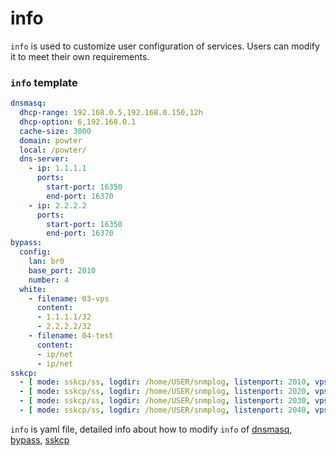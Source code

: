 # info

`info` is used to customize user configuration of services. Users can modify it to meet their own requirements. 


### `info` template 
```yml
dnsmasq: 
  dhcp-range: 192.168.0.5,192.168.0.150,12h
  dhcp-option: 6,192.168.0.1
  cache-size: 3000
  domain: powter
  local: /powter/
  dns-server:
    - ip: 1.1.1.1
      ports:
        start-port: 16350
        end-port: 16370
    - ip: 2.2.2.2
      ports:
        start-port: 16350
        end-port: 16370
bypass:
  config:
    lan: br0
    base_port: 2010
    number: 4  
  white:
    - filename: 03-vps
      content:
      - 1.1.1.1/32
      - 2.2.2.2/32
    - filename: 04-test
      content:
      - ip/net
      - ip/net
sskcp:
  - [ mode: sskcp/ss, logdir: /home/USER/snmplog, listenport: 2010, vpsip: 1.1.1.1 , vpsport: 4201 ,key: test] 
  - [ mode: sskcp/ss, logdir: /home/USER/snmplog, listenport: 2020, vpsip: 1.1.1.1, vpsport: 4202 ,key: test] 
  - [ mode: sskcp/ss, logdir: /home/USER/snmplog, listenport: 2030, vpsip: 2.2.2.2, vpsport: 4201, key: test] 
  - [ mode: sskcp/ss, logdir: /home/USER/snmplog, listenport: 2040, vpsip: 2.2.2.2, vpsport: 4202, key: test] 
```
`info` is yaml file, detailed info about how to modify `info` of [dnsmasq](https://elespejo.github.io/dnsmasq/usage/GENCONF.html), [bypass](https://elespejo.github.io/bypass/usage/GENCONF.html), [sskcp](https://elespejo.github.io/sskcp/usage/GENCONF.html) 
